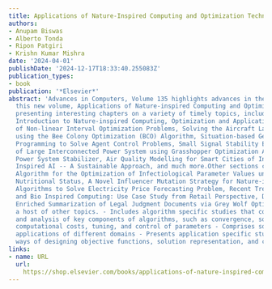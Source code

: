 ```yaml
---
title: Applications of Nature-Inspired Computing and Optimization Techniques
authors:
- Anupam Biswas
- Alberto Tonda
- Ripon Patgiri
- Krishn Kumar Mishra
date: '2024-04-01'
publishDate: '2024-12-17T18:33:40.255083Z'
publication_types:
- book
publication: '*Elsevier*'
abstract: 'Advances in Computers, Volume 135 highlights advances in the field, with
  this new volume, Applications of Nature-inspired Computing and Optimization Techniques
  presenting interesting chapters on a variety of timely topics, including A Brief
  Introduction to Nature-inspired Computing, Optimization and Applications, Overview
  of Non-linear Interval Optimization Problems, Solving the Aircraft Landing Problem
  using the Bee Colony Optimization (BCO) Algorithm, Situation-based Genetic Network
  Programming to Solve Agent Control Problems, Small Signal Stability Enhancement
  of Large Interconnected Power System using Grasshopper Optimization Algorithm Tuned
  Power System Stabilizer, Air Quality Modelling for Smart Cities of India by Nature
  Inspired AI -- A Sustainable Approach, and much more.Other sections cover Genetic
  Algorithm for the Optimization of Infectiological Parameter Values under Different
  Nutritional Status, A Novel Influencer Mutation Strategy for Nature-inspired Optimization
  Algorithms to Solve Electricity Price Forecasting Problem, Recent Trends in Human
  and Bio Inspired Computing: Use Case Study from Retail Perspective, Domain Knowledge
  Enriched Summarization of Legal Judgment Documents via Grey Wolf Optimization, and
  a host of other topics. - Includes algorithm specific studies that cover basic introduction
  and analysis of key components of algorithms, such as convergence, solution accuracy,
  computational costs, tuning, and control of parameters - Comprises some of the major
  applications of different domains - Presents application specific studies, incorporating
  ways of designing objective functions, solution representation, and constraint handling'
links:
- name: URL
  url: 
    https://shop.elsevier.com/books/applications-of-nature-inspired-computing-and-optimization-techniques/biswas/978-0-323-95768-7
---
```

